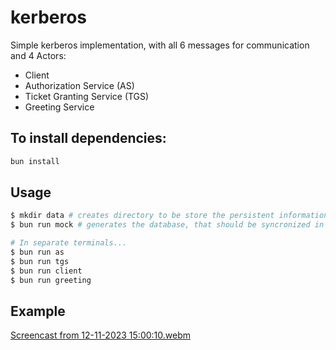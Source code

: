 # kerberos

Simple kerberos implementation, with all 6 messages for communication and 4 Actors:
  - Client
  - Authorization Service (AS)
  - Ticket Granting Service (TGS)
  - Greeting Service

## To install dependencies:

```bash
bun install
```

## Usage

```bash
$ mkdir data # creates directory to be store the persistent information
$ bun run mock # generates the database, that should be syncronized in a real kerberos cenario

# In separate terminals...
$ bun run as
$ bun run tgs
$ bun run client
$ bun run greeting
```

## Example

[Screencast from 12-11-2023 15:00:10.webm](https://github.com/h8rtv/kerberos/assets/26033412/087667d4-26ed-42e1-858c-2d1e42972bfe)
